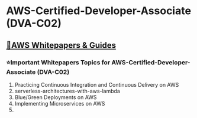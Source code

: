 # AWS-Certified-Developer-Associate (DVA-C02)


<a href="https://shorturl.at/cDkIf"><h2>🔗AWS Whitepapers & Guides</h2></a>


### ⭐Important  Whitepapers Topics  for AWS-Certified-Developer-Associate (DVA-C02)
1. Practicing Continuous Integration and Continuous Delivery on AWS
2. serverless-architectures-with-aws-lambda
3. Blue/Green Deployments on AWS
4. Implementing Microservices on AWS 
5. 